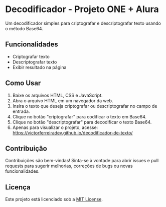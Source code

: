 # Decodificador - Projeto ONE + Alura

Um decodificador simples para criptografar e descriptografar texto usando o método Base64.

## Funcionalidades

- Criptografar texto
- Descriptografar texto
- Exibir resultado na página

## Como Usar

1. Baixe os arquivos HTML, CSS e JavaScript.
2. Abra o arquivo HTML em um navegador da web.
3. Insira o texto que deseja criptografar ou descriptografar no campo de entrada.
4. Clique no botão "criptografar" para codificar o texto em Base64.
5. Clique no botão "descriptografar" para decodificar o texto Base64.
6. Apenas para visualizar o projeto, acesse: https://victorferreiradev.github.io/decodificador-de-texto/

## Contribuição

Contribuições são bem-vindas! Sinta-se à vontade para abrir issues e pull requests para sugerir melhorias, correções de bugs ou novas funcionalidades.

## Licença

Este projeto está licenciado sob a [MIT License](LICENSE).
